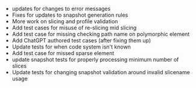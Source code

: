 * updates for changes to error messages
* Fixes for updates to snapshot generation rules
* More work on slicing and profile validation
* Add test cases for misuse of re-slicing mid slicing
* Add test case for missing checking path name on polymorphic element
* Add ChatGPT authored test cases (after fixing them up)
* Update tests for when code system isn't known
* Add test case for missed sparse element 
* update snapshot tests for properly processing minimum number of slices 
* Update tests for changing snapshot validation around invalid slicename usage
